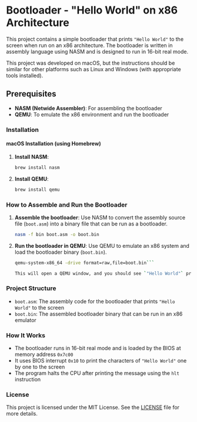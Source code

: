# Bootloader - "Hello World" on x86 Architecture

This project contains a simple bootloader that prints `"Hello World"` to the screen when run on an x86 architecture. The bootloader is written in assembly language using NASM and is designed to run in 16-bit real mode.

This project was developed on macOS, but the instructions should be similar for other platforms such as Linux and Windows (with appropriate tools installed).

## Prerequisites

- **NASM (Netwide Assembler)**: For assembling the bootloader
- **QEMU**: To emulate the x86 environment and run the bootloader

### Installation

#### macOS Installation (using Homebrew)

1. **Install NASM**:
   ```bash
   brew install nasm

2. **Install QEMU**:
   ```bash
   brew install qemu

### How to Assemble and Run the Bootloader

1. **Assemble the bootloader**:
   Use NASM to convert the assembly source file (`boot.asm`) into a binary file that can be run as a bootloader.

   ```bash
   nasm -f bin boot.asm -o boot.bin

2. **Run the bootloader in QEMU**:
   Use QEMU to emulate an x86 system and load the bootloader binary (`boot.bin`).

   ```bash
   qemu-system-x86_64 -drive format=raw,file=boot.bin```

   This will open a QEMU window, and you should see `"Hello World"` printed to the screen.

### Project Structure

- `boot.asm`: The assembly code for the bootloader that prints `"Hello World"` to the screen
- `boot.bin`: The assembled bootloader binary that can be run in an x86 emulator

### How It Works

- The bootloader runs in 16-bit real mode and is loaded by the BIOS at memory address `0x7c00`
- It uses BIOS interrupt `0x10` to print the characters of `"Hello World"` one by one to the screen
- The program halts the CPU after printing the message using the `hlt` instruction

### License

This project is licensed under the MIT License. See the [LICENSE](LICENSE) file for more details.